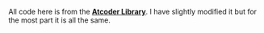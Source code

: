 All code here is from the [**Atcoder Library**](https://github.com/atcoder/ac-library). I have slightly modified it but for the most part it is all the same.